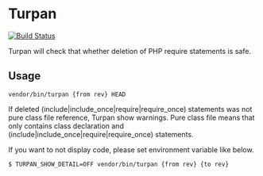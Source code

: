 # Turpan

[![Build Status](https://travis-ci.org/genkiroid/turpan.svg?branch=master)](https://travis-ci.org/genkiroid/turpan)

Turpan will check that whether deletion of PHP require statements is safe.

## Usage

```shell
vendor/bin/turpan {from rev} HEAD
```

If deleted (include|include_once|require|require_once) statements was not pure class file reference, Turpan show warnings.
Pure class file means that only contains class declaration and (include|include_once|require|require_once) statements.


If you want to not display code, please set environment variable like below.

```shell
$ TURPAN_SHOW_DETAIL=OFF vendor/bin/turpan {from rev} {to rev}
```

